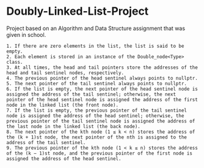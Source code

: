 # Doubly-Linked-List-Project
Project based on an Algorithm and Data Structure assignment that was given in school.


    1. If there are zero elements in the list, the list is said to be empty.
    2. Each element is stored in an instance of the Double_node<Type> class.
    3. At all times, the head and tail pointers store the addresses of the head and tail sentinel nodes, respectively.
    4. The previous pointer of the head sentinel always points to nullptr.
    5. The next pointer of the tail sentinel always points to nullptr.
    6. If the list is empty, the next pointer of the head sentinel node is assigned the address of the tail sentinel; otherwise, the next        pointer of the head sentinel node is assigned the address of the first node in the linked list (the front node).
    7. If the list is empty, the previous pointer of the tail sentinel node is assigned the address of the head sentinel; otherwise, the previous pointer of the tail sentinel node is assigned the address of the last node in the linked list (the back node).
    8. The next pointer of the kth node (1 ≤ k < n) stores the address of the (k + 1)st node, the next pointer of the nth is assigned to the address of the tail sentinel.
    9. The previous pointer of the kth node (1 < k ≤ n) stores the address of the (k − 1)st node, and the previous pointer of the first node is assigned the address of the head sentinel.
